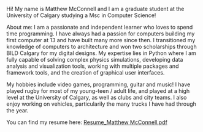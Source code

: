 Hi! My name is Matthew McConnell and I am a graduate student at the University of Calgary studying a Msc in Computer Science!

About me:
I am a passionate and independent learner who loves to spend time programming. I have always had a passion for computers building my first computer at 13 and have built many more since then. I transitioned my knowledge of computers to architecture and won two scholarships through BILD Calgary for my digital designs. My expertise lies in Python where I am fully capable of solving complex physics simulations, developing data analysis and visualization tools, working with multiple packages and framework tools, and the creation of graphical user interfaces. 

My hobbies include video games, programming, guitar and music! I have played rugby for most of my young-teen / adult life, and played at a high level at the University of Calgary, as well as clubs and city teams. I also enjoy working on vehicles, particularily the many trucks I have had through the year.
<!---
matthew-mcc/matthew-mcc is a ✨ special ✨ repository because its `README.md` (this file) appears on your GitHub profile.
You can click the Preview link to take a look at your changes.
--->

You can find my resume here:
[Resume_Matthew McConnell.pdf](https://github.com/matthew-mcc/matthew-mcc/files/7901210/Resume_Matthew.McConnell.pdf)
